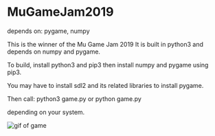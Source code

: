 # MuGameJam2019
depends on: pygame, numpy


This is the winner of the Mu Game Jam 2019
It is built in python3 and depends on numpy and pygame.

To build, install python3 and pip3 then install numpy and pygame
using pip3.

You may have to install sdl2 and its related libraries to install pygame.

Then call:
python3 game.py 
or 
python game.py 

depending on your system.

![gif of game](https://github.com/ajwittmond/MuGameJam2019/blob/master/game_jam.gif)
